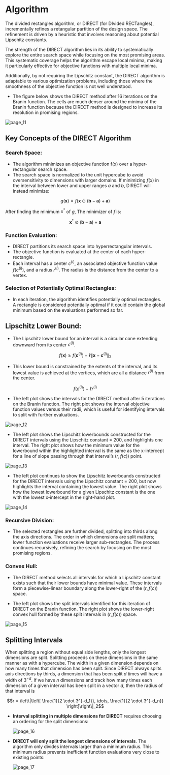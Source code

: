 # Algorithm 
 
The divided rectangles algorithm, or DIRECT (for DIvided RECTangles), incrementally refines a retangular partition of the design space. The refinement is driven by a heuristic that involves reasoning about potential Lipschitz constants. 

The strength of the DIRECT algorithm lies in its ability to systematically explore the entire search space while focusing on the most promising areas. This systematic coverage helps the algorithm escape local minima, making it particularly effective for objective functions with multiple local minima. 

Additionally, by not requiring the Lipschitz constant, the DIRECT algorithm is adaptable to various optimization problems, including those where the smoothness of the objective function is not well understood.

- The figure below shows the DIRECT method after 16 iterations on the Branin function. The cells are much denser around the minima of the Branin function because the DIRECT method is designed to increase its resolution in promising regions.

![page_11](https://github.com/user-attachments/assets/b833bedd-41aa-40c5-a27f-26188a171797)

## Key Concepts of the DIRECT Algorithm

### **Search Space**:
   
   - The algorithm minimizes an objective function f(x) over a hyper-rectangular search space.
   - The search space is normalized to the unit hypercube to avoid oversensitivity to dimensions with larger domains. If minimizing $f(x)$ in the interval between lower and upper ranges $a$ and $b$, DIRECT will instead minimize:
  
  ```math
   g(\mathbf{x}) = f(\mathbf{x} \odot (\mathbf{b} - \mathbf{a}) + \mathbf{a})
```

After finding the minimum $x^*$ of $g$, The minimizer of $f$ is:

```math
\mathbf{x}^* \odot (\mathbf{b} - \mathbf{a}) + \mathbf{a}
```

### **Function Evaluation**:
   - DIRECT partitions its search space into hyperrectangular intervals.
   - The objective function is evaluated at the center of each hyper-rectangle.
   - Each interval has a center $c^{(i)}$, an associated objective function value $f(c^{(i)})$, and a radius $r^{(i)}$. The radius is the distance from the center to a vertex.

### **Selection of Potentially Optimal Rectangles**:
   - In each iteration, the algorithm identifies potentially optimal rectangles. A rectangle is considered potentially optimal if it could contain the global minimum based on the evaluations performed so far.

## Lipschitz Lower Bound:

- The Lipschitz lower bound for an interval is a circular cone extending downward from its center $c^{(i)}$.

 ```math
  f(\mathbf{x}) \geq f(\mathbf{c}^{(i)}) - \ell \|\mathbf{x} - \mathbf{c}^{(i)}\|_2
``` 
   - This lower bound is constrained by the extents of the interval, and its lowest value is achieved at the vertices, which are all a distance $r^{(i)}$ from the center.
     
```math
f(c^{(i)}) - \ell r^{(i)}
```
- The left plot shows the intervals for the DIRECT method after 5 iterations on the Branin function. The right plot shows the interval objective function values versus their radii, which is useful for identifying intervals to split with further evaluations.

![page_12](https://github.com/user-attachments/assets/34da1f5e-c983-45cc-8b6c-531184d4b756)

- The left plot shows the Lipschitz lowerbounds constructed for the DIRECT intervals using the Lipschitz constant = 200, and highlights one interval. The right plot shows how the minimum value for the lowerbound within the highlighted interval is the same as the x-intercept for a line of slope passing through that interval’s $(r, f(c))$ point.

![page_13](https://github.com/user-attachments/assets/f023e6b0-ee8a-48fb-a8b6-c1b68d819377)

- The left plot continues to show the Lipschitz lowerbounds constructed for the DIRECT intervals using the Lipschitz constant = 200, but now highlights the interval containing the lowest value. The right plot shows how the lowest lowerbound for a given Lipschitz constant is the one with the lowest x-intercept in the right-hand plot.

![page_14](https://github.com/user-attachments/assets/7df39f70-2ef2-4eaa-a5de-54f93d21e653)

### **Recursive Division**:
   - The selected rectangles are further divided, splitting into thirds along the axis directions. The order in which dimensions are split matters; lower function evaluations receive larger sub-rectangles. The process continues recursively, refining the search by focusing on the most promising regions.

### **Convex Hull**:
   - The DIRECT method selects all intervals for which a Lipschitz constant exists such that their lower bounds have minimal value. These intervals form a piecewise-linear boundary along the lower-right of the $(r, f(c))$ space.

- The left plot shows the split intervals identified for this iteration of DIRECT on the Branin function. The right plot shows the lower-right convex hull formed by these split intervals in $(r, f(c))$ space.

![page_15](https://github.com/user-attachments/assets/5142788b-814e-4221-b50f-1746672278df)

## Splitting Intervals

When splitting a region without equal side lengths, only the longest dimensions are split. Splitting proceeds on these dimensions in the same manner as with a hypercube. The width in a given dimension depends on how many times that dimension has been split. Since DIRECT always splits axis directions by thirds, a dimension
that has been split $d$ times will have a width of $3^{−d}$. If we have $n$ dimensions and track how many times each dimension of a given interval has been split in a vector $d$, then the radius of that interval is

```math
r = \left\|\left[ \frac{1}{2 \cdot 3^{-d_1}}, \dots, \frac{1}{2 \cdot 3^{-d_n}} \right]\right\|_2
```
- **Interval splitting in multiple dimensions for DIRECT** requires choosing an ordering for the split dimensions:

  ![page_16](https://github.com/user-attachments/assets/962993d9-372a-4733-9d1f-0260cdacdff1)

- **DIRECT will only split the longest dimensions of intervals**. The algorithm only divides intervals larger than a minimum radius. This minimum radius prevents inefficient function evaluations very close to existing points:

  ![page_17](https://github.com/user-attachments/assets/99caea66-02b5-4371-90e2-69305c035ddf)

